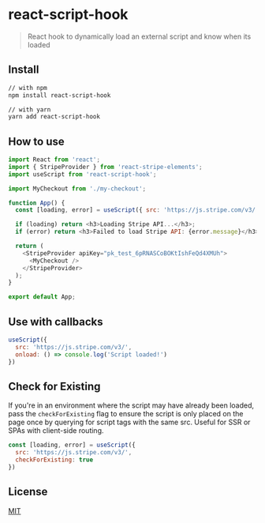 # react-script-hook

> React hook to dynamically load an external script and know when its loaded

## Install

```sh
// with npm
npm install react-script-hook

// with yarn
yarn add react-script-hook
```

## How to use

```javascript
import React from 'react';
import { StripeProvider } from 'react-stripe-elements';
import useScript from 'react-script-hook';

import MyCheckout from './my-checkout';

function App() {
  const [loading, error] = useScript({ src: 'https://js.stripe.com/v3/' });

  if (loading) return <h3>Loading Stripe API...</h3>;
  if (error) return <h3>Failed to load Stripe API: {error.message}</h3>;

  return (
    <StripeProvider apiKey="pk_test_6pRNASCoBOKtIshFeQd4XMUh">
      <MyCheckout />
    </StripeProvider>
  );
}

export default App;
```

## Use with callbacks

```js
useScript({ 
  src: 'https://js.stripe.com/v3/',
  onload: () => console.log('Script loaded!') 
})
```

## Check for Existing

If you're in an environment where the script may have already been loaded, pass
the `checkForExisting` flag to ensure the script is only placed on the page
once by querying for script tags with the same src. Useful for SSR or SPAs with
client-side routing.

```js
const [loading, error] = useScript({ 
  src: 'https://js.stripe.com/v3/',
  checkForExisting: true
})
```

## License

[MIT](LICENSE)
